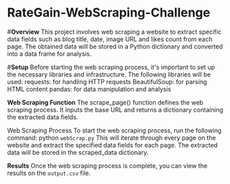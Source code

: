 # RateGain-WebScraping-Challenge
#**Overview**
This project involves web scraping a website to extract specific data fields such as blog title, date, image URL and likes count from each page. The obtained data will be stored in a Python dictionary and converted into a data frame for analysis. 

#**Setup**
Before starting the web scraping process, it's important to set up the necessary libraries and infrastructure. The following libraries will be used:
requests: for handling HTTP requests
BeautifulSoup: for parsing HTML content
pandas: for data manipulation and analysis

**Web Scraping Function**
The scrape_page() function defines the web scraping process. It inputs the base URL and returns a dictionary containing the extracted data fields.

Web Scraping Process
To start the web scraping process, run the following command:
python `webScrap.py`
This will iterate through every page on the website and extract the specified data fields for each page. The extracted data will be stored in the scraped_data dictionary.

**Results**
Once the web scraping process is complete, you can view the results on the `output.csv` file.
